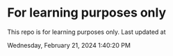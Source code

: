 # For learning purposes only
This repo is for learning purposes only.
Last updated at

Wednesday, February 21, 2024 1:40:20 PM

